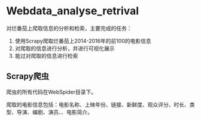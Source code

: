 # Webdata_analyse_retrival

对烂番茄上爬取信息的分析和检索，主要完成的任务：

1. 使用Scrapy爬取烂番茄上2014-2016年的前100的电影信息
2. 对爬取的信息进行分析，并进行可视化展示
3. 能过对爬取的信息进行检索

## Scrapy爬虫

爬虫的所有代码在WebSpider目录下。

爬取的电影信息包括：电影名称、上映年份、链接、新鲜度、观众评分、时长、类型、导演、编剧、演员、、电影简介。